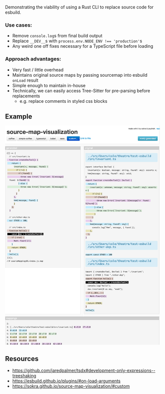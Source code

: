 Demonstrating the viability of using a Rust CLI to replace source code for esbuild.

### Use cases:
 * Remove `console.log`s from final build output
 * Replace `__DEV__`s with `process.env.NODE_ENV !== 'production'`s
 * Any weird one off fixes necessary for a TypeScript file before loading

### Approach advantages:
 * Very fast / little overhead
 * Maintains original source maps by passing sourcemap into esbuild `onLoad` result
 * Simple enough to maintain in-house
 * Technically, we can easily access Tree-Sitter for pre-parsing before replacements
    * e.g. replace comments in styled css blocks

## Example

![2022-04-28-source-map-visualizer](docs/2022-04-28-source-map-visualizer.png)

## Resources

 * https://github.com/jaredpalmer/tsdx#development-only-expressions--treeshaking
 * https://esbuild.github.io/plugins/#on-load-arguments
 * https://sokra.github.io/source-map-visualization/#custom
